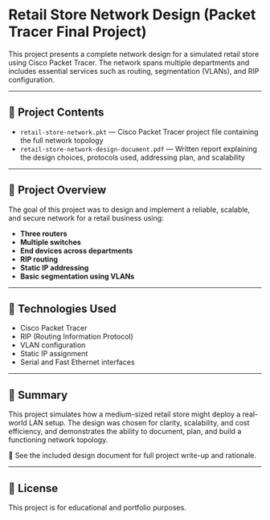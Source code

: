 # Retail Store Network Design (Packet Tracer Final Project)

This project presents a complete network design for a simulated retail store using Cisco Packet Tracer. The network spans multiple departments and includes essential services such as routing, segmentation (VLANs), and RIP configuration.

---

## 📂 Project Contents

- `retail-store-network.pkt` — Cisco Packet Tracer project file containing the full network topology
- `retail-store-network-design-document.pdf` — Written report explaining the design choices, protocols used, addressing plan, and scalability

---

## 🧠 Project Overview

The goal of this project was to design and implement a reliable, scalable, and secure network for a retail business using:
- **Three routers**
- **Multiple switches**
- **End devices across departments**
- **RIP routing**
- **Static IP addressing**
- **Basic segmentation using VLANs**

---

## 🧱 Technologies Used

- Cisco Packet Tracer
- RIP (Routing Information Protocol)
- VLAN configuration
- Static IP assignment
- Serial and Fast Ethernet interfaces

---

## 📝 Summary

This project simulates how a medium-sized retail store might deploy a real-world LAN setup. The design was chosen for clarity, scalability, and cost efficiency, and demonstrates the ability to document, plan, and build a functioning network topology.

📄 See the included design document for full project write-up and rationale.

---

## 📄 License

This project is for educational and portfolio purposes.
